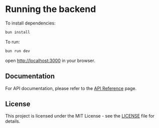 # Running the backend

To install dependencies:

```sh
bun install
```

To run:

```sh
bun run dev
```

open [http://localhost:3000](http://localhost:3000) in your browser.

## Documentation

For API documentation, please refer to the [API Reference](http://localhost:3000/osmynt-api-engine/reference) page.

## License

This project is licensed under the MIT License - see the [LICENSE](LICENSE) file for details.